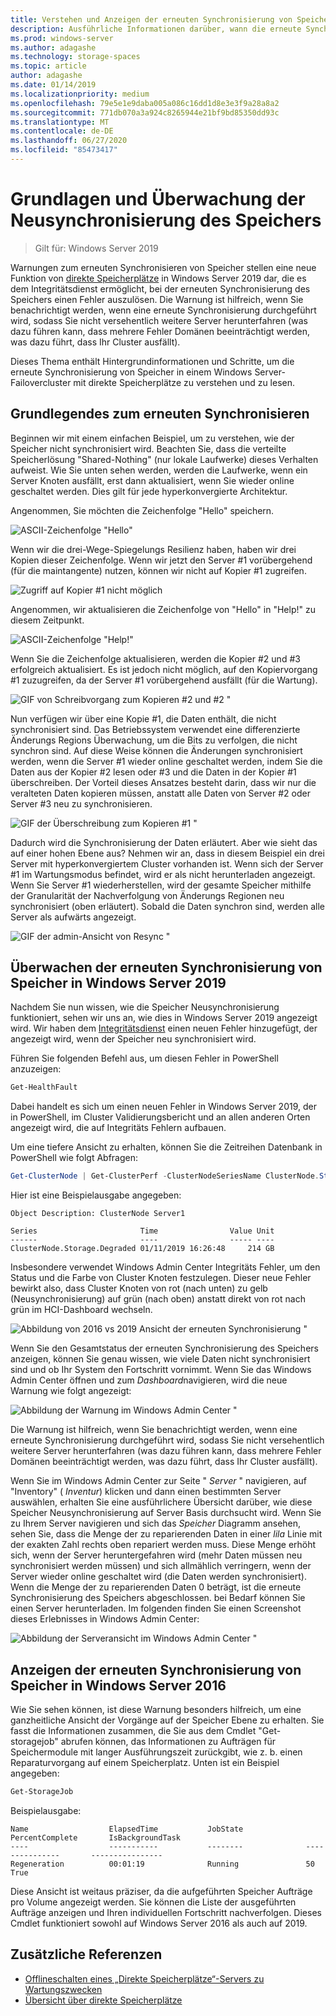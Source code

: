 ```yaml
---
title: Verstehen und Anzeigen der erneuten Synchronisierung von Speicher
description: Ausführliche Informationen darüber, wann die erneute Synchronisierung des Speichers stattfindet und wie Sie in Windows Server 2019 angezeigt wird.
ms.prod: windows-server
ms.author: adagashe
ms.technology: storage-spaces
ms.topic: article
author: adagashe
ms.date: 01/14/2019
ms.localizationpriority: medium
ms.openlocfilehash: 79e5e1e9daba005a086c16dd1d8e3e3f9a28a8a2
ms.sourcegitcommit: 771db070a3a924c8265944e21bf9bd85350dd93c
ms.translationtype: MT
ms.contentlocale: de-DE
ms.lasthandoff: 06/27/2020
ms.locfileid: "85473417"
---
```

# <a name="understand-and-monitor-storage-resync"></a>Grundlagen und Überwachung der Neusynchronisierung des Speichers

>Gilt für: Windows Server 2019

Warnungen zum erneuten Synchronisieren von Speicher stellen eine neue Funktion von [direkte Speicherplätze](storage-spaces-direct-overview.md) in Windows Server 2019 dar, die es dem Integritätsdienst ermöglicht, bei der erneuten Synchronisierung des Speichers einen Fehler auszulösen. Die Warnung ist hilfreich, wenn Sie benachrichtigt werden, wenn eine erneute Synchronisierung durchgeführt wird, sodass Sie nicht versehentlich weitere Server herunterfahren (was dazu führen kann, dass mehrere Fehler Domänen beeinträchtigt werden, was dazu führt, dass Ihr Cluster ausfällt).

Dieses Thema enthält Hintergrundinformationen und Schritte, um die erneute Synchronisierung von Speicher in einem Windows Server-Failovercluster mit direkte Speicherplätze zu verstehen und zu lesen.

## <a name="understanding-resync"></a>Grundlegendes zum erneuten Synchronisieren

Beginnen wir mit einem einfachen Beispiel, um zu verstehen, wie der Speicher nicht synchronisiert wird. Beachten Sie, dass die verteilte Speicherlösung "Shared-Nothing" (nur lokale Laufwerke) dieses Verhalten aufweist. Wie Sie unten sehen werden, werden die Laufwerke, wenn ein Server Knoten ausfällt, erst dann aktualisiert, wenn Sie wieder online geschaltet werden. Dies gilt für jede hyperkonvergierte Architektur.

Angenommen, Sie möchten die Zeichenfolge "Hello" speichern.

![ASCII-Zeichenfolge "Hello"](media/understand-storage-resync/hello.png)

Wenn wir die drei-Wege-Spiegelungs Resilienz haben, haben wir drei Kopien dieser Zeichenfolge. Wenn wir jetzt den Server #1 vorübergehend (für die maintangente) nutzen, können wir nicht auf Kopier #1 zugreifen.

![Zugriff auf Kopier #1 nicht möglich](media/understand-storage-resync/copy1.png)

Angenommen, wir aktualisieren die Zeichenfolge von "Hello" in "Help!" zu diesem Zeitpunkt.

![ASCII-Zeichenfolge "Help!"](media/understand-storage-resync/help.png)

Wenn Sie die Zeichenfolge aktualisieren, werden die Kopier #2 und #3 erfolgreich aktualisiert. Es ist jedoch nicht möglich, auf den Kopiervorgang #1 zuzugreifen, da der Server #1 vorübergehend ausfällt (für die Wartung).

![GIF von Schreibvorgang zum Kopieren #2 und #2 "](media/understand-storage-resync/write.gif)

Nun verfügen wir über eine Kopie #1, die Daten enthält, die nicht synchronisiert sind. Das Betriebssystem verwendet eine differenzierte Änderungs Regions Überwachung, um die Bits zu verfolgen, die nicht synchron sind. Auf diese Weise können die Änderungen synchronisiert werden, wenn die Server #1 wieder online geschaltet werden, indem Sie die Daten aus der Kopier #2 lesen oder #3 und die Daten in der Kopier #1 überschreiben. Der Vorteil dieses Ansatzes besteht darin, dass wir nur die veralteten Daten kopieren müssen, anstatt alle Daten von Server #2 oder Server #3 neu zu synchronisieren.

![GIF der Überschreibung zum Kopieren #1 "](media/understand-storage-resync/overwrite.gif)

Dadurch wird die Synchronisierung der Daten erläutert. Aber wie sieht das auf einer hohen Ebene aus? Nehmen wir an, dass in diesem Beispiel ein drei Server mit hyperkonvergiertem Cluster vorhanden ist. Wenn sich der Server #1 im Wartungsmodus befindet, wird er als nicht herunterladen angezeigt. Wenn Sie Server #1 wiederherstellen, wird der gesamte Speicher mithilfe der Granularität der Nachverfolgung von Änderungs Regionen neu synchronisiert (oben erläutert). Sobald die Daten synchron sind, werden alle Server als aufwärts angezeigt.

![GIF der admin-Ansicht von Resync "](media/understand-storage-resync/admin.gif)

## <a name="how-to-monitor-storage-resync-in-windows-server-2019"></a>Überwachen der erneuten Synchronisierung von Speicher in Windows Server 2019

Nachdem Sie nun wissen, wie die Speicher Neusynchronisierung funktioniert, sehen wir uns an, wie dies in Windows Server 2019 angezeigt wird. Wir haben dem [Integritätsdienst](../../failover-clustering/health-service-overview.md) einen neuen Fehler hinzugefügt, der angezeigt wird, wenn der Speicher neu synchronisiert wird.

Führen Sie folgenden Befehl aus, um diesen Fehler in PowerShell anzuzeigen:

``` PowerShell
Get-HealthFault
```

Dabei handelt es sich um einen neuen Fehler in Windows Server 2019, der in PowerShell, im Cluster Validierungsbericht und an allen anderen Orten angezeigt wird, die auf Integritäts Fehlern aufbauen.

Um eine tiefere Ansicht zu erhalten, können Sie die Zeitreihen Datenbank in PowerShell wie folgt Abfragen:

```PowerShell
Get-ClusterNode | Get-ClusterPerf -ClusterNodeSeriesName ClusterNode.Storage.Degraded
```
Hier ist eine Beispielausgabe angegeben:

```
Object Description: ClusterNode Server1

Series                       Time                Value Unit
------                       ----                ----- ----
ClusterNode.Storage.Degraded 01/11/2019 16:26:48     214 GB
```

Insbesondere verwendet Windows Admin Center Integritäts Fehler, um den Status und die Farbe von Cluster Knoten festzulegen. Dieser neue Fehler bewirkt also, dass Cluster Knoten von rot (nach unten) zu gelb (Neusynchronisierung) auf grün (nach oben) anstatt direkt von rot nach grün im HCI-Dashboard wechseln.

![Abbildung von 2016 vs 2019 Ansicht der erneuten Synchronisierung "](media/understand-storage-resync/compare.png)

Wenn Sie den Gesamtstatus der erneuten Synchronisierung des Speichers anzeigen, können Sie genau wissen, wie viele Daten nicht synchronisiert sind und ob Ihr System den Fortschritt vornimmt. Wenn Sie das Windows Admin Center öffnen und zum *Dashboard*navigieren, wird die neue Warnung wie folgt angezeigt:

![Abbildung der Warnung im Windows Admin Center "](media/understand-storage-resync/alert.png)

Die Warnung ist hilfreich, wenn Sie benachrichtigt werden, wenn eine erneute Synchronisierung durchgeführt wird, sodass Sie nicht versehentlich weitere Server herunterfahren (was dazu führen kann, dass mehrere Fehler Domänen beeinträchtigt werden, was dazu führt, dass Ihr Cluster ausfällt).

Wenn Sie im Windows Admin Center zur Seite " *Server* " navigieren, auf "Inventory" ( *Inventur*) klicken und dann einen bestimmten Server auswählen, erhalten Sie eine ausführlichere Übersicht darüber, wie diese Speicher Neusynchronisierung auf Server Basis durchsucht wird. Wenn Sie zu Ihrem Server navigieren und sich das *Speicher* Diagramm ansehen, sehen Sie, dass die Menge der zu reparierenden Daten in einer *lila* Linie mit der exakten Zahl rechts oben repariert werden muss. Diese Menge erhöht sich, wenn der Server heruntergefahren wird (mehr Daten müssen neu synchronisiert werden müssen) und sich allmählich verringern, wenn der Server wieder online geschaltet wird (die Daten werden synchronisiert). Wenn die Menge der zu reparierenden Daten 0 beträgt, ist die erneute Synchronisierung des Speichers abgeschlossen. bei Bedarf können Sie einen Server herunterladen. Im folgenden finden Sie einen Screenshot dieses Erlebnisses in Windows Admin Center:

![Abbildung der Serveransicht im Windows Admin Center "](media/understand-storage-resync/server.png)

## <a name="how-to-see-storage-resync-in-windows-server-2016"></a>Anzeigen der erneuten Synchronisierung von Speicher in Windows Server 2016

Wie Sie sehen können, ist diese Warnung besonders hilfreich, um eine ganzheitliche Ansicht der Vorgänge auf der Speicher Ebene zu erhalten. Sie fasst die Informationen zusammen, die Sie aus dem Cmdlet "Get-storagejob" abrufen können, das Informationen zu Aufträgen für Speichermodule mit langer Ausführungszeit zurückgibt, wie z. b. einen Reparaturvorgang auf einem Speicherplatz. Unten ist ein Beispiel angegeben:

```PowerShell
Get-StorageJob
```

Beispielausgabe:

```
Name                  ElapsedTime           JobState              PercentComplete       IsBackgroundTask
----                  -----------           --------              ---------------       ----------------
Regeneration          00:01:19              Running               50                    True

```

Diese Ansicht ist weitaus präziser, da die aufgeführten Speicher Aufträge pro Volume angezeigt werden. Sie können die Liste der ausgeführten Aufträge anzeigen und Ihren individuellen Fortschritt nachverfolgen. Dieses Cmdlet funktioniert sowohl auf Windows Server 2016 als auch auf 2019.

## <a name="additional-references"></a>Zusätzliche Referenzen

- [Offlineschalten eines „Direkte Speicherplätze“-Servers zu Wartungszwecken](maintain-servers.md)
- [Übersicht über direkte Speicherplätze](storage-spaces-direct-overview.md)